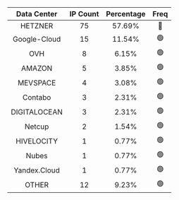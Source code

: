 | Data Center | IP Count | Percentage | Freq |
|:------------:|:--------:|:-----------:|:-----:|
| HETZNER | 75 | 57.69% | 🔴 |
| Google-Cloud | 15 | 11.54% | 🟢 |
| OVH | 8 | 6.15% | 🟢 |
| AMAZON | 5 | 3.85% | 🟢 |
| MEVSPACE | 4 | 3.08% | 🟢 |
| Contabo | 3 | 2.31% | 🟢 |
| DIGITALOCEAN | 3 | 2.31% | 🟢 |
| Netcup | 2 | 1.54% | 🟢 |
| HIVELOCITY | 1 | 0.77% | 🟢 |
| Nubes | 1 | 0.77% | 🟢 |
| Yandex.Cloud | 1 | 0.77% | 🟢 |
| OTHER | 12 | 9.23% | 🟢 |